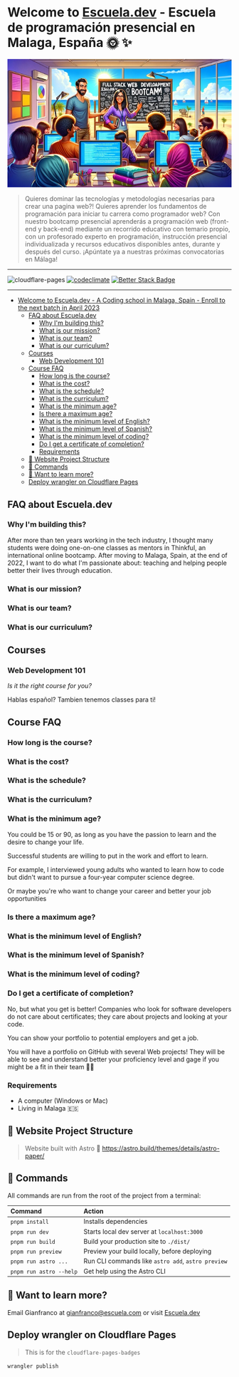 # Welcome to [Escuela.dev](https://escuela.dev) - Escuela de programación presencial en Malaga, España 🌞 ✨

<img src="https://github.com/Escuela-dev/.github/blob/main/coding-school-chatgpt-dec-28-small.jpeg" style="width:100%, height: auto" />

> Quieres dominar las tecnologías y metodologías necesarias para crear una pagina web?! Quieres aprender los fundamentos de programación para iniciar tu carrera como programador web? Con nuestro bootcamp presencial aprenderás a programación web (front-end y back-end) mediante un recorrido educativo con temario propio, con un profesorado experto en programación, instrucción presencial individualizada y recursos educativos disponibles antes, durante y después del curso. ¡Apúntate ya a nuestras próximas convocatorias en Málaga!

---

![cloudflare-pages](https://img.shields.io/endpoint?url=https://cloudflare-pages-badges.carrotbot.workers.dev/?projectName=escuela-dev) [![codeclimate](https://api.codeclimate.com/v1/badges/56ab88408d27c9d93190/maintainability)](https://codeclimate.com/github/Escuela-dev/escuela.dev/maintainability) [![Better Stack Badge](https://uptime.betterstack.com/status-badges/v1/monitor/15k07.svg)](https://uptime.betterstack.com/?utm_source=status_badge)

<!-- [![Twitter @escuela_dev_](https://img.shields.io/twitter/follow/escuela_dev_?style=social)](https://twitter.com/escuela_dev_) -->

<!--[![Linkedin](https://img.shields.io/badge/-Linkedin-blue?style=flat-square&logo=Linkedin&logoColor=white&link=https://www.linkedin.com/company/escuela-dev/)](https://www.linkedin.com/company/escuela-dev/) -->

---

- [Welcome to Escuela.dev - A Coding school in Malaga, Spain - Enroll to the next batch in April 2023](#welcome-to-escueladev---a-coding-school-in-malaga-spain---enroll-to-the-next-batch)
  - [FAQ about Escuela.dev](#faq-about-escueladev)
    - [Why I'm building this?](#why-im-building-this)
    - [What is our mission?](#what-is-our-mission)
    - [What is our team?](#what-is-our-team)
    - [What is our curriculum?](#what-is-our-curriculum)
  - [Courses](#courses)
    - [Web Development 101](#web-development-101)
  - [Course FAQ](#course-faq)
    - [How long is the course?](#how-long-is-the-course)
    - [What is the cost?](#what-is-the-cost)
    - [What is the schedule?](#what-is-the-schedule)
    - [What is the curriculum?](#what-is-the-curriculum)
    - [What is the minimum age?](#what-is-the-minimum-age)
    - [Is there a maximum age?](#is-there-a-maximum-age)
    - [What is the minimum level of English?](#what-is-the-minimum-level-of-english)
    - [What is the minimum level of Spanish?](#what-is-the-minimum-level-of-spanish)
    - [What is the minimum level of coding?](#what-is-the-minimum-level-of-coding)
    - [Do I get a certificate of completion?](#do-i-get-a-certificate-of-completion)
    - [Requirements](#requirements)
  - [🚀 Website Project Structure](#-website-project-structure)
  - [🧞 Commands](#-commands)
  - [👀 Want to learn more?](#-want-to-learn-more)
  - [Deploy wrangler on Cloudflare Pages](#deploy-wrangler-on-cloudflare-pages)

## FAQ about Escuela.dev

### Why I'm building this?

After more than ten years working in the tech industry, I thought many students were doing one-on-one classes as mentors in Thinkful, an international online bootcamp.
After moving to Malaga, Spain, at the end of 2022, I want to do what I'm passionate about: teaching and helping people better their lives through education.

### What is our mission?

### What is our team?

### What is our curriculum?

## Courses

### Web Development 101

*Is it the right course for you?*

Hablas español? Tambien tenemos classes para ti!

## Course FAQ

### How long is the course?

### What is the cost?

### What is the schedule?

### What is the curriculum?

### What is the minimum age?

You could be 15 or 90, as long as you have the passion to learn and the desire to change your life.

Successful students are willing to put in the work and effort to learn.

For example, I interviewed young adults who wanted to learn how to code but didn't want to pursue a four-year computer science degree.

Or maybe you're who want to change your career and better your job opportunities

### Is there a maximum age?

### What is the minimum level of English?

### What is the minimum level of Spanish?

### What is the minimum level of coding?

### Do I get a certificate of completion?

No, but what you get is better! Companies who look for software developers do not care about certificates; they care about projects and looking at your code.

You can show your portfolio to potential employers and get a job.

You will have a portfolio on GitHub with several Web projects! They will be able to see and understand better your proficiency level and gage if you might be a fit in their team 🤜🤛

### Requirements

- A computer (Windows or Mac)
- Living in Malaga 🇪🇸

## 🚀 Website Project Structure

> Website built with Astro :rocket:
<https://astro.build/themes/details/astro-paper/>

## 🧞 Commands

All commands are run from the root of the project from a terminal:

| Command                 | Action                                             |
| :---------------------- | :------------------------------------------------- |
| `pnpm install`          | Installs dependencies                              |
| `pnpm run dev`          | Starts local dev server at `localhost:3000`        |
| `pnpm run build`        | Build your production site to `./dist/`            |
| `pnpm run preview`      | Preview your build locally, before deploying       |
| `pnpm run astro ...`    | Run CLI commands like `astro add`, `astro preview` |
| `pnpm run astro --help` | Get help using the Astro CLI                       |

## 👀 Want to learn more?

Email Gianfranco at <gianfranco@escuela.com> or visit [Escuela.dev](https://escuela.dev)

## Deploy wrangler on Cloudflare Pages

> This is for the `cloudflare-pages-badges`

```bash
wrangler publish
```
